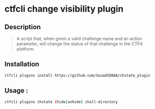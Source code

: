# ctfcli change visibility plugin

## Description
> A script that, when given a valid challenge name and an action parameter, will change the status of that challenge in the CTFd platform. 

## Installation
```bash
ctfcli plugins install https://github.com/SouadSEBAA/chstate_plugin 
```

## Usage :
```bash
ctfcli plugins chstate (hide|unhide) chall-directory
```